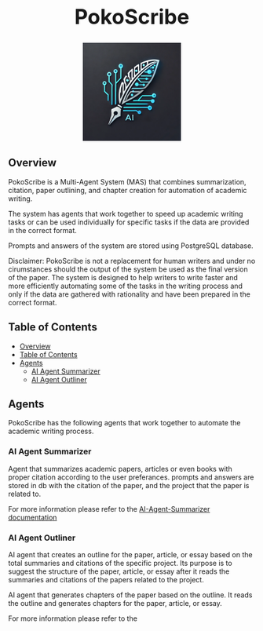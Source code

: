 <h1 align="center" style="font-size: 3em;">PokoScribe</h1>

<p align="center">
  <img src="images/logo.webp" alt="PokoScribe Logo" width="200">
</p>

## Overview

PokoScribe is a Multi-Agent System (MAS) that combines summarization, citation, paper outlining, and chapter creation for automation of academic writing.

The system has agents that work together to speed up academic writing tasks or can be used individually for specific tasks if the data are provided in the correct format.

Prompts and answers of the system are stored using PostgreSQL database.

Disclaimer: PokoScribe is not a replacement for human writers and under no cirumstances should the output of the system be used as the final version of the paper. The system is designed to help writers to write faster and more efficiently automating some of the tasks in the writing process and only if the data are gathered with rationality and have been prepared in the correct format.


## Table of Contents

- [Overview](#overview)
- [Table of Contents](#table-of-contents)
- [Agents](#agents)
  - [AI Agent Summarizer](#ai-agent-summarizer)
  - [AI Agent Outliner](#ai-agent-outliner)


## Agents

PokoScribe has the following agents that work together to automate the academic writing process.

### AI Agent Summarizer

Agent that summarizes academic papers, articles or even books with proper citation according to the user preferances. prompts and answers are stored in db with the citation of the paper, and the project that the paper is related to.

For more information please refer to the [AI-Agent-Summarizer documentation](docs/AI-Agent-Summarizer.md)

### AI Agent Outliner

AI agent that creates an outline for the paper, article, or essay based on the total summaries and citations of the specific project. Its purpose is to suggest the structure of the paper, article, or essay after it reads the summaries and citations of the papers related to the project.

AI agent that generates chapters of the paper based on the outline. It reads the outline and generates chapters for the paper, article, or essay.

For more information please refer to the 

